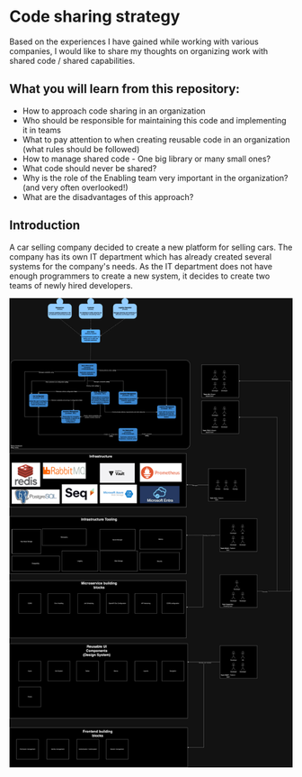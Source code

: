 # Code sharing strategy
Based on the experiences I have gained while working with various companies, I would like to share my thoughts on organizing work with shared code / shared capabilities.

## What you will learn from this repository:
- How to approach code sharing in an organization
- Who should be responsible for maintaining this code and implementing it in teams
- What to pay attention to when creating reusable code in an organization (what rules should be followed)
- How to manage shared code - One big library or many small ones?
- What code should never be shared?
- Why is the role of the Enabling team very important in the organization? (and very often overlooked!)
- What are the disadvantages of this approach?

## Introduction 
A car selling company decided to create a new platform for selling cars. The company has its own IT department which has already created several systems for the company's needs. As the IT department does not have enough programmers to create a new system, it decides to create two teams of newly hired developers.


<p align="center">
  <img src="cars_shop.png" alt="Car shop diagram"/>
</p>
